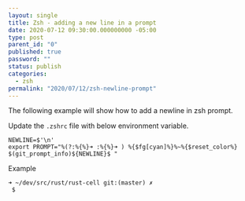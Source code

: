 ```yaml
---
layout: single
title: Zsh - adding a new line in a prompt
date: 2020-07-12 09:30:00.000000000 -05:00
type: post
parent_id: "0"
published: true
password: ""
status: publish
categories:
  - zsh
permalink: "2020/07/12/zsh-newline-prompt"
---
```


The following example will show how to add a newline in zsh prompt.

Update the `.zshrc` file with below environment variable.

```
NEWLINE=$'\n'
export PROMPT="%(?:%{%}➜ :%{%}➜ ) %{$fg[cyan]%}%~%{$reset_color%} $(git_prompt_info)${NEWLINE}$ "
```

Example

```
➜ ~/dev/src/rust/rust-cell git:(master) ✗
 $
```
